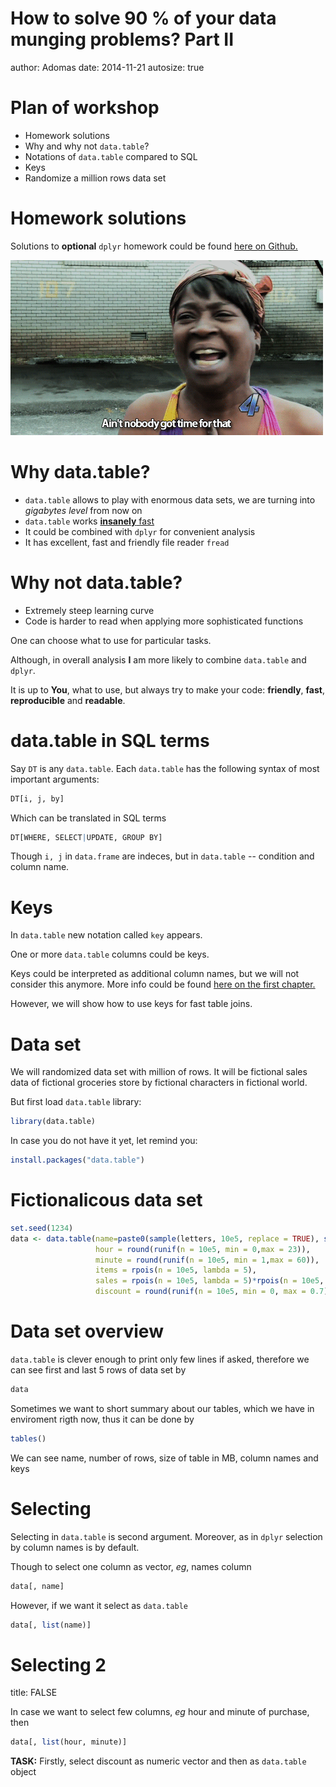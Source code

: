 How to solve 90 % of your data munging problems? Part II
========================================================
author: Adomas
date: 2014-11-21
autosize: true

Plan of workshop
========================================================

- Homework solutions
- Why and why not `data.table`?
- Notations of `data.table` compared to SQL
- Keys
- Randomize a million rows data set

Homework solutions
========================================================

Solutions to **optional** ``dplyr`` homework could be found [here on Github.](https://github.com/adomasb/pres-dplyr/blob/gh-pages/solutions.R)

![alt text](HW.gif)


Why data.table?
========================================================

- `data.table` allows to play with enormous data sets, we are turning into *gigabytes level* from now on
- `data.table` works [**insanely** fast](https://github.com/Rdatatable/data.table/wiki/Benchmarks-%3A-Grouping)
- It could be combined with `dplyr` for convenient analysis
- It has excellent, fast and friendly file reader `fread`

Why not data.table?
=========================================================

- Extremely steep learning curve
- Code is harder to read when applying more sophisticated functions


One can choose what to use for particular tasks. 

Although, in overall analysis **I** am more likely to combine `data.table` and `dplyr`. 

It is up to **You**, what to use, but always try to make your code: **friendly**, **fast**, **reproducible** and **readable**.

data.table in SQL terms
=======================================================

Say ``DT`` is any ``data.table``. Each `data.table` has the following syntax of most important arguments:


```r
DT[i, j, by]
```

Which can be translated in SQL terms


```r
DT[WHERE, SELECT|UPDATE, GROUP BY]
```

Though ```i, j``` in `data.frame` are indeces, but in  `data.table` -- condition and column name.

Keys
=====================================================

In ``data.table`` new notation called `key` appears.

One or more ``data.table`` columns could be keys.

Keys could be interpreted as additional column names, but we will not consider this anymore. More info could be found [here on the first chapter.](http://cran.r-project.org/web/packages/data.table/vignettes/datatable-intro.pdf)


However, we will show how to use keys for fast table joins.


Data set
=====================================================

We will randomized data set with million of rows. It will be fictional sales data of fictional groceries store by fictional characters in fictional world.

But first load `data.table` library:



```r
library(data.table)
```

In case you do not have it yet, let remind you:


```r
install.packages("data.table")
```

Fictionalicous data set
================================================


```r
set.seed(1234)
data <- data.table(name=paste0(sample(letters, 10e5, replace = TRUE), sample(letters, 10e5, replace = TRUE)),
                   hour = round(runif(n = 10e5, min = 0,max = 23)),
                   minute = round(runif(n = 10e5, min = 1,max = 60)),
                   items = rpois(n = 10e5, lambda = 5),
                   sales = rpois(n = 10e5, lambda = 5)*rpois(n = 10e5, lambda = 10),
                   discount = round(runif(n = 10e5, min = 0, max = 0.7), 2))
```

Data set overview
===============================================

`data.table` is clever enough to print only few lines if asked, therefore we can see first and last 5 rows of data set by


```r
data
```

Sometimes we want to short summary about our tables, which we have in enviroment rigth now, thus it can be done by


```r
tables()
```

We can see name, number of rows, size of table in MB, column names and keys

Selecting 
===============================================

Selecting in `data.table` is second argument. Moreover, as in `dplyr` selection by column names is by default.

Though to select one column as vector, *eg*, names column


```r
data[, name]
```

However, if we want it select as `data.table`


```r
data[, list(name)]
```

Selecting 2
==============================================
title: FALSE

In case we want to select few columns, *eg* hour and minute of purchase, then


```r
data[, list(hour, minute)]
```

**TASK:** Firstly, select discount as numeric vector and then as `data.table` object
